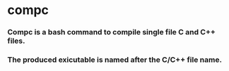 # compc
### Compc is a bash command to compile single file C and C++ files. 
### The produced exicutable is named after the C/C++ file name.
